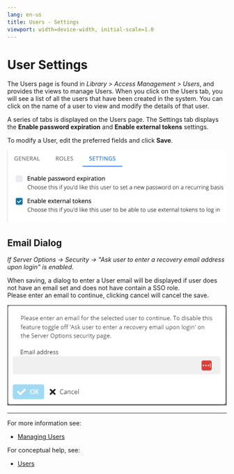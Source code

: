 ```yaml
---
lang: en-us
title: Users - Settings
viewport: width=device-width, initial-scale=1.0
---
```


# User Settings

The Users page is found in _Library > Access Management > Users_, and provides the views to manage Users. When you click on the Users tab, you will see a list of all the users that have been created in the system. You can click on the name of a user to view and modify the details of that user.

A series of tabs is displayed on the Users page. The Settings tab displays the **Enable password expiration** and **Enable external tokens** settings.

To modify a User, edit the preferred fields and click **Save**.

![User Settings](../../../../../../../Resources/Images/SM/Library/AccessManagement/users-settings-tab.png 'User Settings')

## Email Dialog
*If Server Options -> Security -> "Ask user to enter a recovery email address upon login" is enabled.*

When saving, a dialog to enter a User email will be displayed if user does not have an email set and does not have contain a SSO role.  
Please enter an email to continue, clicking cancel will cancel the save.

![Email Dialog](../../../../../../../Resources/Images/SM/Library/AccessManagement/users-email-dialog.png 'Email Dialog')

---

For more information see:

- [Managing Users](../Managing-Users.md)

For conceptual help, see:

- [Users](../../../../../../../administration/user-accounts.md)

